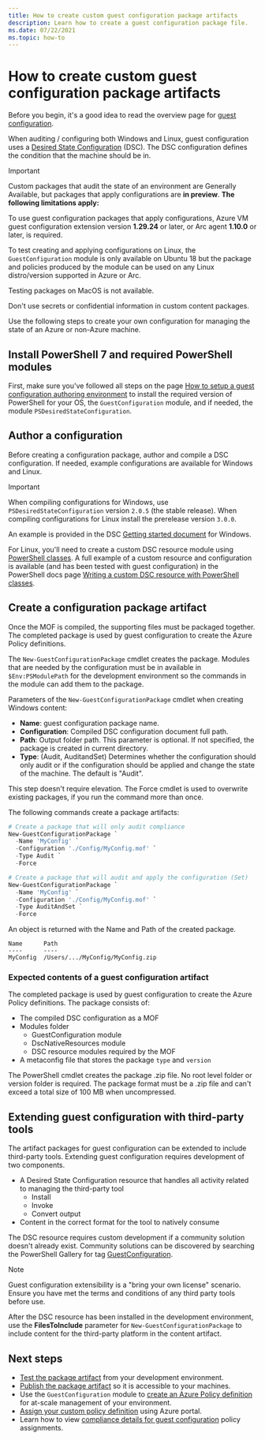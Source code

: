 ```yaml
---
title: How to create custom guest configuration package artifacts
description: Learn how to create a guest configuration package file.
ms.date: 07/22/2021
ms.topic: how-to
---
```

# How to create custom guest configuration package artifacts

Before you begin, it's a good idea to read the overview page for
[guest configuration](../concepts/guest-configuration.md).

When auditing / configuring both Windows and Linux, guest configuration uses a
[Desired State Configuration](/powershell/scripting/dsc/overview/overview)
(DSC). The DSC configuration defines the condition that the machine should
be in.

> [!IMPORTANT]
> Custom packages that audit the state of an environment are Generally Available,
> but packages that apply configurations are **in preview**. **The following limitations apply:**
> 
> To use guest configuration packages that apply configurations, Azure VM guest
> configuration extension version **1.29.24** or later,
> or Arc agent **1.10.0** or later, is required.
> 
> To test creating and applying configurations on Linux, the 
> `GuestConfiguration` module is only available on Ubuntu 18 but the package
> and policies produced by the module can be used on any Linux distro/version
> supported in Azure or Arc.
>
> Testing packages on MacOS is not available.
> 
> Don't use secrets or confidential information in custom content packages.

Use the following steps to create your own configuration for managing the
state of an Azure or non-Azure machine.

## Install PowerShell 7 and required PowerShell modules

First, make sure you've followed all steps on the page
[How to setup a guest configuration authoring environment](./guest-configuration-create-setup.md)
to install the required version of PowerShell for your OS, the
`GuestConfiguration` module, and if needed, the module
`PSDesiredStateConfiguration`.

## Author a configuration

Before creating a configuration package, author and compile a DSC configuration.
If needed, example configurations are available for Windows and Linux.

> [!IMPORTANT]
> When compiling configurations for Windows, use `PSDesiredStateConfiguration`
> version `2.0.5` (the stable release). When compiling configurations for Linux
> install the prerelease version `3.0.0`.

An example is provided in the DSC
[Getting started document](/powershell/scripting/dsc/getting-started/wingettingstarted#define-a-configuration-and-generate-the-configuration-document)
for Windows.

For Linux, you'll need to create a custom DSC resource module using
[PowerShell classes](/powershell/scripting/dsc/resources/authoringResourceClass).
A full example of a custom resource and configuration is available
(and has been tested with guest configuration) in the PowerShell docs page
[Writing a custom DSC resource with PowerShell classes](/powershell/scripting/dsc/resources/authoringResourceClass).

## Create a configuration package artifact

Once the MOF is compiled, the supporting files must be packaged together.
The completed package is used by guest configuration to create the Azure Policy
definitions.

The `New-GuestConfigurationPackage` cmdlet creates the package. Modules that are
needed by the configuration must be in available in `$Env:PSModulePath` for the
development environment so the commands in the module can add them to the
package.

Parameters of the `New-GuestConfigurationPackage` cmdlet when creating Windows
content:

- **Name**: guest configuration package name.
- **Configuration**: Compiled DSC configuration document full path.
- **Path**: Output folder path. This parameter is optional. If not specified,
  the package is created in current directory.
- **Type**: (Audit, AuditandSet) Determines whether the configuration should
  only audit or if the configuration should be applied and change the state of
  the machine. The default is "Audit".

This step doesn't require elevation. The Force cmdlet is used to overwrite
existing packages, if you run the command more than once.

The following commands create a package artifacts:

```powershell
# Create a package that will only audit compliance
New-GuestConfigurationPackage `
  -Name 'MyConfig' `
  -Configuration './Config/MyConfig.mof' `
  -Type Audit `
  -Force
```

```powershell
# Create a package that will audit and apply the configuration (Set)
New-GuestConfigurationPackage `
  -Name 'MyConfig' `
  -Configuration './Config/MyConfig.mof' `
  -Type AuditAndSet `
  -Force
```

An object is returned with the Name and Path of the created package.

```
Name      Path                                                    
----      ----                                                    
MyConfig  /Users/.../MyConfig/MyConfig.zip
```

### Expected contents of a guest configuration artifact

The completed package is used by guest configuration to create the Azure Policy
definitions. The package consists of:

- The compiled DSC configuration as a MOF
- Modules folder
  - GuestConfiguration module
  - DscNativeResources module
  - DSC resource modules required by the MOF
- A metaconfig file that stores the package `type` and `version`

The PowerShell cmdlet creates the package .zip file. No root level folder or
version folder is required. The package format must be a .zip file and can't
exceed a total size of 100 MB when uncompressed.

## Extending guest configuration with third-party tools

The artifact packages for guest configuration can be extended to include
third-party tools. Extending guest configuration requires development of two
components.

- A Desired State Configuration resource that handles all activity related to
managing the third-party tool
  - Install
  - Invoke
  - Convert output
- Content in the correct format for the tool to natively consume

The DSC resource requires custom development if a community solution doesn't
already exist. Community solutions can be discovered by searching the PowerShell Gallery for tag
[GuestConfiguration](https://www.powershellgallery.com/packages?q=Tags%3A%22GuestConfiguration%22).

> [!NOTE]
> Guest configuration extensibility is a "bring your own
> license" scenario. Ensure you have met the terms and conditions of any third
> party tools before use.

After the DSC resource has been installed in the development environment, use
the **FilesToInclude** parameter for `New-GuestConfigurationPackage` to include
content for the third-party platform in the content artifact.

## Next steps

- [Test the package artifact](./guest-configuration-create-test.md)
  from your development environment.
- [Publish the package artifact](./guest-configuration-create-publish.md)
  so it is accessible to your machines.
- Use the `GuestConfiguration` module to
  [create an Azure Policy definition](./guest-configuration-create-definition.md)
  for at-scale management of your environment.
- [Assign your custom policy definition](../assign-policy-portal.md) using
  Azure portal.
- Learn how to view
  [compliance details for guest configuration](./determine-non-compliance.md#compliance-details-for-guest-configuration) policy assignments.
